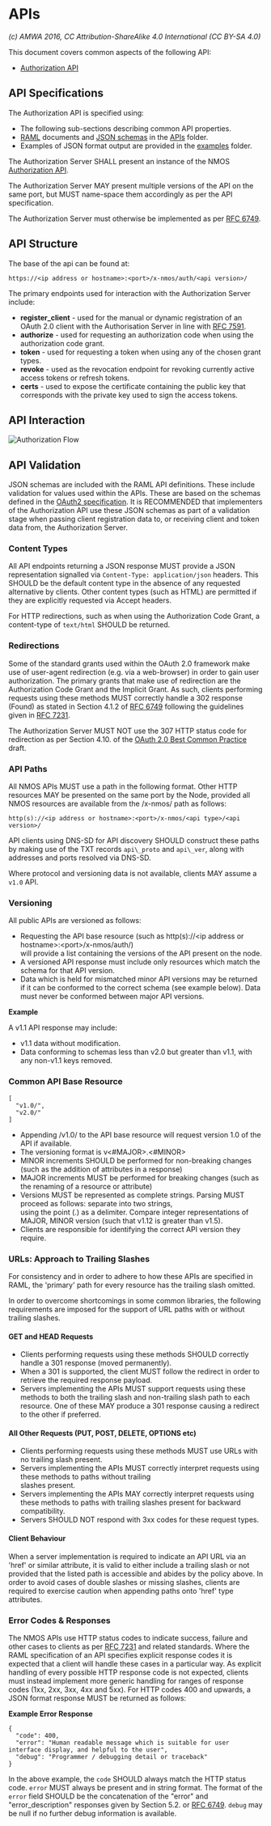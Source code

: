 # APIs

_(c) AMWA 2016, CC Attribution-ShareAlike 4.0 International (CC BY-SA 4.0)_

This document covers common aspects of the following API:
* [Authorization API](../APIs/AuthorizationAPI.raml)

## API Specifications

The Authorization API is specified using:
* The following sub-sections describing common API properties.
* [RAML](http://raml.org/) documents and [JSON schemas](http://tools.ietf.org/html/draft-zyp-json-schema-04) in the
  [APIs](../APIs/) folder.
* Examples of JSON format output are provided in the [examples](../examples/) folder.

The Authorization Server SHALL present an instance of the NMOS [Authorization API](APIs/AuthorizationAPI.raml).

The Authorization Server MAY present multiple versions of the API on the same port, but MUST name-space them
accordingly as per the API specification.

The Authorization Server must otherwise be implemented as per [RFC 6749][RFC-6749].

## API Structure

The base of the api can be found at:

```
https://<ip address or hostname>:<port>/x-nmos/auth/<api version>/
```

The primary endpoints used for interaction with the Authorization Server include:

- **register_client** - used for the manual or dynamic registration of an OAuth 2.0 client with the Authorisation
  Server in line with [RFC 7591](https://tools.ietf.org/html/rfc7591).
- **authorize** - used for requesting an authorization code when using the authorization code grant.
- **token** - used for requesting a token when using any of the chosen grant types.
- **revoke** - used as the revocation endpoint for revoking currently active access tokens or refresh tokens.
- **certs** - used to expose the certificate containing the public key  that corresponds with the private key used
  to sign the access tokens.

## API Interaction

![Authorization Flow](images/authorization_flow.png)

[RFC-6749]: https://tools.ietf.org/html/rfc6749 "The OAuth 2.0 Authorization Framework"

## API Validation

JSON schemas are included with the RAML API definitions. These include validation for values used within the APIs.
These are based on the schemas defined in the [OAuth2 specification][RFC-6749]. It is RECOMMENDED that implementers
of the Authorization API use these JSON schemas as part of a validation stage when passing client registration data
to, or receiving client and token data from, the Authorization Server.

### Content Types

All API endpoints returning a JSON response MUST provide a JSON representation signalled via `Content-Type:
application/json` headers. This SHOULD be the default content type in the absence of any requested alternative by
clients. Other content types (such as HTML) are permitted if they are explicitly requested via Accept headers.

For HTTP redirections, such as when using the Authorization Code Grant, a content-type of `text/html` SHOULD be
returned.

### Redirections

Some of the standard grants used within the OAuth 2.0 framework make use of user-agent redirection (e.g. via a
web-browser) in order to gain user authorization. The primary grants that make use of redirection are the
Authorization Code Grant and the Implicit Grant. As such, clients performing requests using these methods MUST
correctly handle a 302 response (Found) as stated in Section 4.1.2 of [RFC 6749][RFC-6749] following the
guidelines given in [RFC 7231][RFC-7231].

The Authorization Server MUST NOT use the 307 HTTP status code for redirection as per Section 4.10. of the [OAuth
2.0 Best Common Practice][oauth-bcp-13] draft.

### API Paths

All NMOS APIs MUST use a path in the following format. Other HTTP resources MAY be presented on the same port by
the Node, provided all NMOS resources are available from the /x-nmos/ path as follows:

```
http(s)://<ip address or hostname>:<port>/x-nmos/<api type>/<api version>/
```

API clients using DNS-SD for API discovery SHOULD construct these paths by making use of the TXT records
`api\_proto` and `api\_ver`, along with addresses and ports resolved via DNS-SD.

Where protocol and versioning data is not available, clients MAY assume a `v1.0` API.

### Versioning

All public APIs are versioned as follows:

* Requesting the API base resource (such as http(s)://&lt;ip address or hostname&gt;:&lt;port&gt;/x-nmos/auth/)   
  will provide a list containing the versions of the API present on the node.
* A versioned API response must include only resources which match the schema for that API version.
* Data which is held for mismatched minor API versions may be returned if it can be conformed to the correct schema
  (see example below). Data must never be conformed between major API versions.

**Example**

A v1.1 API response may include:
* v1.1 data without modification.
* Data conforming to schemas less than v2.0 but greater than v1.1, with any non-v1.1 keys removed.

### Common API Base Resource

```
[
  "v1.0/",
  "v2.0/"
]
```

* Appending /v1.0/ to the API base resource will request version 1.0 of the API if available.
* The versioning format is v&lt;#MAJOR&gt;.&lt;#MINOR&gt;
* MINOR increments SHOULD be performed for non-breaking changes (such as the addition of attributes in a response)
* MAJOR increments MUST be performed for breaking changes (such as the renaming of a resource or attribute)
* Versions MUST be represented as complete strings. Parsing MUST proceed as follows: separate into two strings,   
  using the point (.) as a delimiter. Compare integer representations of MAJOR, MINOR version (such that v1.12 is
  greater than v1.5).
* Clients are responsible for identifying the correct API version they require.

### URLs: Approach to Trailing Slashes

For consistency and in order to adhere to how these APIs are specified in RAML, the 'primary' path for every
resource has the trailing slash omitted.

In order to overcome shortcomings in some common libraries, the following requirements are imposed for the support
of URL paths with or without trailing slashes.

#### GET and HEAD Requests

* Clients performing requests using these methods SHOULD correctly handle a 301 response (moved permanently).
* When a 301 is supported, the client MUST follow the redirect in order to retrieve the required response payload.
* Servers implementing the APIs MUST support requests using these methods to both the trailing slash and
  non-trailing slash path to each resource. One of these MAY produce a 301 response causing a redirect to the other
  if preferred.

#### All Other Requests (PUT, POST, DELETE, OPTIONS etc)

* Clients performing requests using these methods MUST use URLs with no trailing slash present.
* Servers implementing the APIs MUST correctly interpret requests using these methods to paths without trailing   
  slashes present.
* Servers implementing the APIs MAY correctly interpret requests using these methods to paths with trailing slashes
  present for backward compatibility.
* Servers SHOULD NOT respond with 3xx codes for these request types.

#### Client Behaviour

When a server implementation is required to indicate an API URL via an 'href' or similar attribute, it is valid to
either include a trailing slash or not provided that the listed path is accessible and abides by the policy above.
In order to avoid cases of double slashes or missing slashes, clients are required to exercise caution when
appending paths onto 'href' type attributes.

### Error Codes & Responses

The NMOS APIs use HTTP status codes to indicate success, failure and other cases to clients as per [RFC
7231][RFC-7231] and related standards. Where the RAML specification of an API specifies explicit response codes it
is expected that a client will handle these cases in a particular way. As explicit handling of every possible HTTP
response code is not expected, clients must instead implement more generic handling for ranges of response codes
(1xx, 2xx, 3xx, 4xx and 5xx). For HTTP codes 400 and upwards, a JSON format response MUST be returned as follows:

**Example Error Response**
```
{
  "code": 400,
  "error": "Human readable message which is suitable for user interface display, and helpful to the user",
  "debug": "Programmer / debugging detail or traceback"
}
```

In the above example, the `code` SHOULD always match the HTTP status code. `error` MUST always be present and in
string format. The format of the `error` field SHOULD be the concatenation of the "error" and "error_description"
responses given by Section 5.2. or [RFC 6749][RFC-6749]. `debug` may be null if no further debug information is
available.


[RFC-6749]: https://tools.ietf.org/html/rfc6749 "The OAuth 2.0 Authorization Framework"

[RFC-7231]: https://tools.ietf.org/html/rfc7231#section-6.4.3 "Hypertext Transfer Protocol (HTTP/1.1): Semantics and Content"

[oauth-bcp-13]: https://tools.ietf.org/html/draft-ietf-oauth-security-topics-13 "OAuth 2.0 Security Best Current Practice 13"
